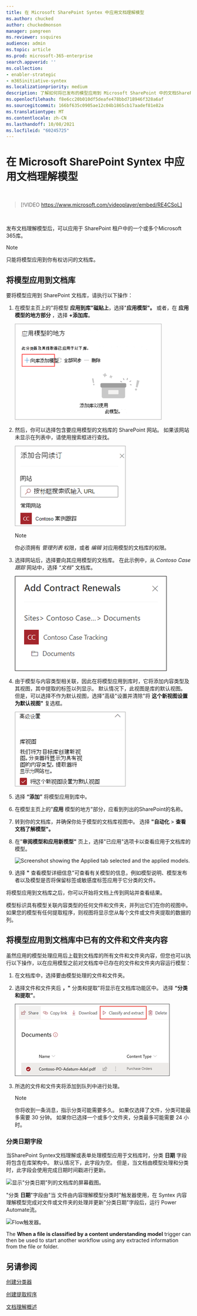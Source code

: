 ```yaml
---
title: 在 Microsoft SharePoint Syntex 中应用文档理解模型
ms.author: chucked
author: chuckedmonson
manager: pamgreen
ms.reviewer: ssquires
audience: admin
ms.topic: article
ms.prod: microsoft-365-enterprise
search.appverid: ''
ms.collection:
- enabler-strategic
- m365initiative-syntex
ms.localizationpriority: medium
description: 了解如何将已发布的模型应用到 Microsoft SharePoint 中的文档SharePoint Syntex。
ms.openlocfilehash: f8e6cc20b010df5deafe478bbd718946f328a6af
ms.sourcegitcommit: 166bf635c0905ae12c04b1865cb17aadef81e82a
ms.translationtype: MT
ms.contentlocale: zh-CN
ms.lasthandoff: 10/08/2021
ms.locfileid: "60245725"
---
```

# <a name="apply-a-document-understanding-model-in-microsoft-sharepoint-syntex"></a>在 Microsoft SharePoint Syntex 中应用文档理解模型

</br>

> [!VIDEO https://www.microsoft.com/videoplayer/embed/RE4CSoL]

</br>

发布文档理解模型后，可以应用于 SharePoint 租户中的一个或多个Microsoft 365库。

> [!NOTE]
> 只能将模型应用到你有权访问的文档库。


## <a name="apply-your-model-to-a-document-library"></a>将模型应用到文档库

要将模型应用到 SharePoint 文档库，请执行以下操作：

1. 在模型主页上的"将模型 **应用到库"磁贴上**，选择"**应用模型"。** 或者，在 **应用模型的地方部分** ，选择 **+添加库**。

    ![Screenshot of Where the model is applied section with the Add library option highlighted.](../media/content-understanding/apply-to-library.png)

2. 然后，你可以选择包含要应用模型的文档库的 SharePoint 网站。 如果该网站未显示在列表中，请使用搜索框进行查找。

    ![选择网站。](../media/content-understanding/site-search.png)

    > [!NOTE]
    > 你必须拥有 *管理列表* 权限，或者 *编辑* 对应用模型的文档库的权限。

3. 选择网站后，选择要向其应用模型的文档库。 在此示例中，从 *Contoso Case 跟踪* 网站中，选择 “*文档"* 文档库。

    ![选择文档库。](../media/content-understanding/select-doc-library.png)

4. 由于模型与内容类型相关联，因此在将模型应用到库时，它将添加内容类型及其视图，其中提取的标签以列显示。 默认情况下，此视图是库的默认视图。 但是，可以选择不作为默认视图，选择"高级"设置并清除"将 **这个新视图设置为默认视图"** 复选框。

    ![库视图。](../media/content-understanding/library-view.png)

5. 选择 **“添加”** 将模型应用到库中。

6. 在模型主页上的"**应用** 模型的地方"部分，应看到列出的SharePoint的名称。

7. 转到你的文档库，并确保你处于模型的文档库视图中。 选择 **"自动化**  >  **查看文档了解模型"。**

8. 在"**审阅模型和应用新模型"** 页上，选择"已应用"选项卡以查看应用于文档库的模型。

    ![Screenshot showing the Applied tab selected and the applied models.](../media/content-understanding/applied-models.png) 

9. 选择 **"** 查看模型详细信息"可查看有关模型的信息，例如模型说明、模型发布者以及模型是否将保留标签或敏感度标签应用于它分类的文件。

将模型应用到文档库之后，你可以开始将文档上传到网站并查看结果。

模型标识具有模型关联内容类型的任何文件和文件夹，并列出它们在你的视图中。 如果您的模型有任何提取程序，则视图将显示您从每个文件或文件夹提取的数据的列。

## <a name="apply-the-model-to-files-and-folder-content-already-in-the-document-library"></a>将模型应用到文档库中已有的文件和文件夹内容

虽然应用的模型处理应用后上载到文档库的所有文件和文件夹内容，但您也可以执行以下操作，以在应用模型之前对文档库中已存在的文件和文件夹内容运行模型：

1. 在文档库中，选择要由模型处理的文件和文件夹。

2. 选择文件和文件夹后 **，"** 分类和提取"将显示在文档库功能区中。 选择 **“分类和提取”**。

      ![显示"分类和提取"选项的屏幕截图。](../media/content-understanding/extract-classify.png) 

3. 所选的文件和文件夹将添加到队列中进行处理。

    > [!NOTE]
    > 你将收到一条消息，指示分类可能需要多久。 如果仅选择了文件，分类可能最多需要 30 分钟。 如果你已选择一个或多个文件夹，分类最多可能需要 24 小时。

### <a name="classification-date-field"></a>分类日期字段

当SharePoint Syntex文档理解或表单处理模型应用于文档库时，分类 **日期** 字段将包含在库架构中。 默认情况下，此字段为空。 但是，当文档由模型处理和分类时，此字段会使用完成日期时间戳进行更新。 

   ![显示"分类日期"列的文档库的屏幕截图。](../media/content-understanding/class-date-column.png) 

"分类 **日期**"字段由"当 [](/connectors/sharepointonline/#when-a-file-is-classified-by-a-content-understanding-model)文件由内容理解模型分类时"触发器使用，在 Syntex 内容理解模型完成对文件或文件夹的处理并更新"分类日期"字段后，运行 Power Automate流。

   ![Flow触发器。](../media/content-understanding/trigger.png)

The **When a file is classified by a content understanding model** trigger can then be used to start another workflow using any extracted information from the file or folder.



## <a name="see-also"></a>另请参阅

[创建分类器](create-a-classifier.md)

[创建提取程序](create-an-extractor.md)

[文档理解概述](document-understanding-overview.md)
